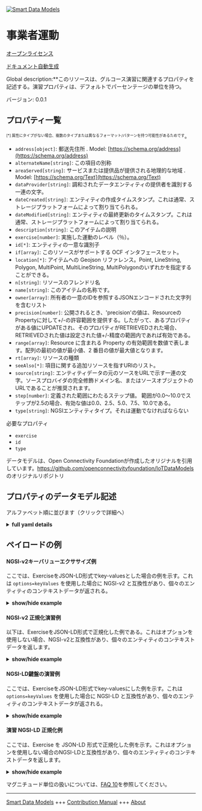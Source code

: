 <!-- 10-Header -->  
[![Smart Data Models](https://smartdatamodels.org/wp-content/uploads/2022/01/SmartDataModels_logo.png "Logo")](https://smartdatamodels.org)  
事業者運動  
=====<!-- /10-Header -->  
<!-- 15-License -->  
[オープンライセンス](https://github.com/smart-data-models//dataModel.OCF/blob/master/Exercise/LICENSE.md)  
[ドキュメント自動生成](https://docs.google.com/presentation/d/e/2PACX-1vTs-Ng5dIAwkg91oTTUdt8ua7woBXhPnwavZ0FxgR8BsAI_Ek3C5q97Nd94HS8KhP-r_quD4H0fgyt3/pub?start=false&loop=false&delayms=3000#slide=id.gb715ace035_0_60)  
<!-- /15-License -->  
<!-- 20-Description -->  
Global description:**このリソースは、グルコース演習に関連するプロパティを記述する。演習プロパティは、デフォルトでパーセンテージの単位を持つ。  
バージョン: 0.0.1  
<!-- /20-Description -->  
<!-- 30-PropertiesList -->  

## プロパティ一覧  

<sup><sub>[*] 属性にタイプがない場合、複数のタイプまたは異なるフォーマット/パターンを持つ可能性があるためです</sub></sup>。  
- `address[object]`: 郵送先住所  . Model: [https://schema.org/address](https://schema.org/address)- `alternateName[string]`: この項目の別称  - `areaServed[string]`: サービスまたは提供品が提供される地理的な地域  . Model: [https://schema.org/Text](https://schema.org/Text)- `dataProvider[string]`: 調和されたデータエンティティの提供者を識別する一連の文字。  - `dateCreated[string]`: エンティティの作成タイムスタンプ。これは通常、ストレージプラットフォームによって割り当てられる。  - `dateModified[string]`: エンティティの最終更新のタイムスタンプ。これは通常、ストレージプラットフォームによって割り当てられる。  - `description[string]`: このアイテムの説明  - `exercise[number]`: 実施した運動のレベル（％）。  - `id[*]`: エンティティの一意な識別子  - `if[array]`: このリソースがサポートする OCF インタフェースセット。  - `location[*]`: アイテムへの Geojson リファレンス。Point, LineString, Polygon, MultiPoint, MultiLineString, MultiPolygonのいずれかを指定することができる。  - `n[string]`: リソースのフレンドリ名  - `name[string]`: このアイテムの名称です。  - `owner[array]`: 所有者の一意のIDを参照するJSONエンコードされた文字列を含むリスト  - `precision[number]`: 公開されるとき、'precision'の値は、ResourceのPropertyに対して+/-の許容範囲を提供する。したがって、あるプロパティがある値にUPDATEされ、そのプロパティがRETRIEVEDされた場合、RETRIEVEDされた値は設定された値+/-精度の範囲内であれば有効である。  - `range[array]`: Resource に含まれる Property の有効範囲を数値で表します。配列の最初の値が最小値、2 番目の値が最大値となります。  - `rt[array]`: リソースの種類  - `seeAlso[*]`: 項目に関する追加リソースを指すURIのリスト。  - `source[string]`: エンティティデータの元のソースをURLで示す一連の文字。ソースプロバイダの完全修飾ドメイン名、またはソースオブジェクトのURLであることが推奨されます。  - `step[number]`: 定義された範囲にわたるステップ値。  範囲が0.0〜10.0でステップが2.5の場合、有効な値は0.0、2.5、5.0、7.5、10.0である。  - `type[string]`: NGSIエンティティタイプ。それは運動でなければならない  <!-- /30-PropertiesList -->  
<!-- 35-RequiredProperties -->  
必要なプロパティ  
- `exercise`  - `id`  - `type`  <!-- /35-RequiredProperties -->  
<!-- 40-RequiredProperties -->  
データモデルは、Open Connectivity Foundationが作成したオリジナルを引用しています。https://github.com/openconnectivityfoundation/IoTDataModels のオリジナルリポジトリ  
<!-- /40-RequiredProperties -->  
<!-- 50-DataModelHeader -->  
## プロパティのデータモデル記述  
アルファベット順に並びます（クリックで詳細へ）  
<!-- /50-DataModelHeader -->  
<!-- 60-ModelYaml -->  
<details><summary><strong>full yaml details</strong></summary>    
```yaml  
Exercise:    
  description: 'This Resource describes the Properties associated with glucose exercise.The exercise Property has a default unit of percentage.The exercise Property is a read-only value that is provided by the Server.'    
  properties:    
    address:    
      description: 'The mailing address'    
      properties:    
        addressCountry:    
          description: 'Property. The country. For example, Spain. Model:''https://schema.org/addressCountry'''    
          type: string    
        addressLocality:    
          description: 'Property. The locality in which the street address is, and which is in the region. Model:''https://schema.org/addressLocality'''    
          type: string    
        addressRegion:    
          description: 'Property. The region in which the locality is, and which is in the country. Model:''https://schema.org/addressRegion'''    
          type: string    
        postOfficeBoxNumber:    
          description: 'Property. The post office box number for PO box addresses. For example, 03578. Model:''https://schema.org/postOfficeBoxNumber'''    
          type: string    
        postalCode:    
          description: 'Property. The postal code. For example, 24004. Model:''https://schema.org/https://schema.org/postalCode'''    
          type: string    
        streetAddress:    
          description: 'Property. The street address. Model:''https://schema.org/streetAddress'''    
          type: string    
      type: object    
      x-ngsi:    
        model: https://schema.org/address    
        type: Property    
    alternateName:    
      description: 'An alternative name for this item'    
      type: string    
      x-ngsi:    
        type: Property    
    areaServed:    
      description: 'The geographic area where a service or offered item is provided'    
      type: string    
      x-ngsi:    
        model: https://schema.org/Text    
        type: Property    
    dataProvider:    
      description: 'A sequence of characters identifying the provider of the harmonised data entity.'    
      type: string    
      x-ngsi:    
        type: Property    
    dateCreated:    
      description: 'Entity creation timestamp. This will usually be allocated by the storage platform.'    
      format: date-time    
      type: string    
      x-ngsi:    
        type: Property    
    dateModified:    
      description: 'Timestamp of the last modification of the entity. This will usually be allocated by the storage platform.'    
      format: date-time    
      type: string    
      x-ngsi:    
        type: Property    
    description:    
      description: 'A description of this item'    
      type: string    
      x-ngsi:    
        type: Property    
    exercise:    
      description: 'The level of exercise undertaken in percentage'    
      maximum: 100.0    
      minimum: 0.0    
      readOnly: true    
      type: number    
      x-ngsi:    
        type: Property    
    id:    
      anyOf: &exercise_-_properties_-_owner_-_items_-_anyof    
        - description: 'Property. Identifier format of any NGSI entity'    
          maxLength: 256    
          minLength: 1    
          pattern: ^[\w\-\.\{\}\$\+\*\[\]`|~^@!,:\\]+$    
          type: string    
        - description: 'Property. Identifier format of any NGSI entity'    
          format: uri    
          type: string    
      description: 'Unique identifier of the entity'    
      x-ngsi:    
        type: Property    
    if:    
      description: 'The OCF Interface set supported by this Resource'    
      items:    
        enum:    
          - oic.if.s    
          - oic.if.baseline    
        maxLength: 64    
        type: string    
      minItems: 1    
      readOnly: true    
      type: array    
      uniqueItems: true    
      x-ngsi:    
        type: Property    
    location:    
      description: 'Geojson reference to the item. It can be Point, LineString, Polygon, MultiPoint, MultiLineString or MultiPolygon'    
      oneOf:    
        - description: 'GeoProperty. Geojson reference to the item. Point'    
          properties:    
            bbox:    
              items:    
                type: number    
              minItems: 4    
              type: array    
            coordinates:    
              items:    
                type: number    
              minItems: 2    
              type: array    
            type:    
              enum:    
                - Point    
              type: string    
          required:    
            - type    
            - coordinates    
          title: 'GeoJSON Point'    
          type: object    
        - description: 'GeoProperty. Geojson reference to the item. LineString'    
          properties:    
            bbox:    
              items:    
                type: number    
              minItems: 4    
              type: array    
            coordinates:    
              items:    
                items:    
                  type: number    
                minItems: 2    
                type: array    
              minItems: 2    
              type: array    
            type:    
              enum:    
                - LineString    
              type: string    
          required:    
            - type    
            - coordinates    
          title: 'GeoJSON LineString'    
          type: object    
        - description: 'GeoProperty. Geojson reference to the item. Polygon'    
          properties:    
            bbox:    
              items:    
                type: number    
              minItems: 4    
              type: array    
            coordinates:    
              items:    
                items:    
                  items:    
                    type: number    
                  minItems: 2    
                  type: array    
                minItems: 4    
                type: array    
              type: array    
            type:    
              enum:    
                - Polygon    
              type: string    
          required:    
            - type    
            - coordinates    
          title: 'GeoJSON Polygon'    
          type: object    
        - description: 'GeoProperty. Geojson reference to the item. MultiPoint'    
          properties:    
            bbox:    
              items:    
                type: number    
              minItems: 4    
              type: array    
            coordinates:    
              items:    
                items:    
                  type: number    
                minItems: 2    
                type: array    
              type: array    
            type:    
              enum:    
                - MultiPoint    
              type: string    
          required:    
            - type    
            - coordinates    
          title: 'GeoJSON MultiPoint'    
          type: object    
        - description: 'GeoProperty. Geojson reference to the item. MultiLineString'    
          properties:    
            bbox:    
              items:    
                type: number    
              minItems: 4    
              type: array    
            coordinates:    
              items:    
                items:    
                  items:    
                    type: number    
                  minItems: 2    
                  type: array    
                minItems: 2    
                type: array    
              type: array    
            type:    
              enum:    
                - MultiLineString    
              type: string    
          required:    
            - type    
            - coordinates    
          title: 'GeoJSON MultiLineString'    
          type: object    
        - description: 'GeoProperty. Geojson reference to the item. MultiLineString'    
          properties:    
            bbox:    
              items:    
                type: number    
              minItems: 4    
              type: array    
            coordinates:    
              items:    
                items:    
                  items:    
                    items:    
                      type: number    
                    minItems: 2    
                    type: array    
                  minItems: 4    
                  type: array    
                type: array    
              type: array    
            type:    
              enum:    
                - MultiPolygon    
              type: string    
          required:    
            - type    
            - coordinates    
          title: 'GeoJSON MultiPolygon'    
          type: object    
      x-ngsi:    
        type: GeoProperty    
    n:    
      description: 'Friendly name of the Resource'    
      maxLength: 64    
      readOnly: true    
      type: string    
      x-ngsi:    
        type: Property    
    name:    
      description: 'The name of this item.'    
      type: string    
      x-ngsi:    
        type: Property    
    owner:    
      description: 'A List containing a JSON encoded sequence of characters referencing the unique Ids of the owner(s)'    
      items:    
        anyOf: *exercise_-_properties_-_owner_-_items_-_anyof    
        description: 'Property. Unique identifier of the entity'    
      type: array    
      x-ngsi:    
        type: Property    
    precision:    
      description: 'When exposed the value in ''precision'' provides a +/- tolerance against the Properties in the Resource. Thus if a Property is UPDATED to a value and that Property then RETRIEVED, the RETRIEVED value is valid if in the range of the set value +/- precision'    
      readOnly: true    
      type: number    
      x-ngsi:    
        type: Property    
    range:    
      description: 'The valid range for the Property in the Resource as a number. The first value in the array is the minimum value, the second value in the array is the maximum value.'    
      items:    
        type: number    
      maxItems: 2    
      minItems: 2    
      readOnly: true    
      type: array    
      x-ngsi:    
        type: Property    
    rt:    
      description: 'Resource Type'    
      items:    
        enum:    
          - oic.r.glucose.exercise    
        maxLength: 64    
        type: string    
      minItems: 1    
      readOnly: true    
      type: array    
      uniqueItems: true    
      x-ngsi:    
        type: Property    
    seeAlso:    
      description: 'list of uri pointing to additional resources about the item'    
      oneOf:    
        - items:    
            format: uri    
            type: string    
          minItems: 1    
          type: array    
        - format: uri    
          type: string    
      x-ngsi:    
        type: Property    
    source:    
      description: 'A sequence of characters giving the original source of the entity data as a URL. Recommended to be the fully qualified domain name of the source provider, or the URL to the source object.'    
      type: string    
      x-ngsi:    
        type: Property    
    step:    
      description: 'Step value across the defined range an integer when the range is a number.  This is the increment for valid values across the range; so if range is 0.0..10.0 and step is 2.5 then valid values are 0.0,2.5,5.0,7.5,10.0.'    
      readOnly: true    
      type: number    
      x-ngsi:    
        type: Property    
    type:    
      description: 'NGSI entity type. It has to be Exercise'    
      enum:    
        - Exercise    
      type: string    
      x-ngsi:    
        type: Property    
  required:    
    - exercise    
    - id    
    - type    
  type: object    
  x-derived-from: https://raw.githubusercontent.com/openconnectivityfoundation/IoTDataModels/master/ExerciseResURI.swagger.json    
  x-disclaimer: 'Redistribution and use in source and binary forms, with or without modification, are permitted  provided that the license conditions are met. Copyleft (c) 2021 Contributors to Smart Data Models Program'    
  x-license-url: https://github.com/smart-data-models/dataModel.OCF/blob/master/Exercise/LICENSE.md    
  x-model-schema: https://smart-data-models.github.io/dataModel.OCF/Exercise/schema.json    
  x-model-tags: OCF    
  x-version: 0.0.1    
```  
</details>    
<!-- /60-ModelYaml -->  
<!-- 70-MiddleNotes -->  
<!-- /70-MiddleNotes -->  
<!-- 80-Examples -->  
## ペイロードの例  
#### NGSI-v2キーバリューエクササイズ例  
ここでは、ExerciseをJSON-LD形式でkey-valuesとした場合の例を示す。これは `options=keyValues` を使用した場合に NGSI-v2 と互換性があり、個々のエンティティのコンテキストデータが返される。  
<details><summary><strong>show/hide example</strong></summary>    
```json  
{  
  "id": "urn:ngsi-ld:Exercise:id:JGBJ:53980716",  
  "dateCreated": "1993-01-31T15:09:33Z",  
  "dateModified": "1982-03-15T00:18:01Z",  
  "source": "Ago fund along American mean. Fish federal body thought sing.",  
  "name": "Experience season meet deal care. Available five study interview specific particular. Traditional minute probably manage half amount Mrs. Whose memory ground in field.",  
  "alternateName": "Treatment course account drug peace nature physical. Outside recognize others argue attention. Specific couple total success lead seek expert. Their blue store project.",  
  "description": "Level article decide goal.",  
  "dataProvider": "Identify cultural board news. Mission it trouble after both I pull share.",  
  "owner": [  
    "urn:ngsi-ld:Exercise:items:WGHS:28673615",  
    "urn:ngsi-ld:Exercise:items:MXJB:48370746"  
  ],  
  "seeAlso": [  
    "urn:ngsi-ld:Exercise:items:OOUL:62187452",  
    "urn:ngsi-ld:Exercise:items:JJUR:56610269"  
  ],  
  "location": {  
    "type": "Point",  
    "coordinates": [  
      80.5504325,  
      64.021025  
    ]  
  },  
  "address": {  
    "streetAddress": "Its whole prepare stand. Beyond apply magazine finish window whole. Help or out region major foreign relate. Husband fine stock politics stand.",  
    "addressLocality": "Nation magazine guy themselves character. Order factor song doctor easy.",  
    "addressRegion": "Sit toward left young.",  
    "addressCountry": "Reason none meet power. Against cell event. About each become be. Choose as get sea.",  
    "postalCode": "Control commercial shoulder. Source well activity three pressure too bad teach. Source second any just TV attack eight.",  
    "postOfficeBoxNumber": "Yard purpose speech team south brother. Response ready tax focus."  
  },  
  "areaServed": "Thought compare personal light rich foot. Bar state positive spend appear language party do. Baby then property together back story.",  
  "rt": [  
    "oic.r.glucose.exercise",  
    "oic.r.glucose.exercise"  
  ],  
  "exercise": {  
    "type": "Property",  
    "value": 86.5  
  },  
  "range": [  
    655.2,  
    560.6  
  ],  
  "step": {  
    "type": "Property",  
    "value": 448.3  
  },  
  "precision": {  
    "type": "Property",  
    "value": 111.5  
  },  
  "n": "Sound form along. Arm class air little. Line later teacher truth anyone perhaps. Support trip style he really free fund.",  
  "if": [  
    "oic.if.baseline",  
    "oic.if.baseline"  
  ],  
  "type": "Exercise"  
}  
```  
</details>  
#### NGSI-v2 正規化演習例  
以下は、ExerciseをJSON-LD形式で正規化した例である。これはオプションを使用しない場合、NGSI-v2と互換性があり、個々のエンティティのコンテキストデータを返します。  
<details><summary><strong>show/hide example</strong></summary>    
```json  
{  
  "id": {  
    "type": "string",  
    "value": "urn:ngsi-ld:Exercise:id:JGBJ:53980716"  
  },  
  "dateCreated": {  
    "format": "date-time",  
    "type": "string",  
    "value": "1993-01-31T15:09:33Z"  
  },  
  "dateModified": {  
    "format": "date-time",  
    "type": "string",  
    "value": "1982-03-15T00:18:01Z"  
  },  
  "source": {  
    "type": "string",  
    "value": "Ago fund along American mean. Fish federal body thought sing."  
  },  
  "name": {  
    "type": "string",  
    "value": "Experience season meet deal care. Available five study interview specific particular. Traditional minute probably manage half amount Mrs. Whose memory ground in field."  
  },  
  "alternateName": {  
    "type": "string",  
    "value": "Treatment course account drug peace nature physical. Outside recognize others argue attention. Specific couple total success lead seek expert. Their blue store project."  
  },  
  "description": {  
    "type": "string",  
    "value": "Level article decide goal."  
  },  
  "dataProvider": {  
    "type": "string",  
    "value": "Identify cultural board news. Mission it trouble after both I pull share."  
  },  
  "owner": {  
    "type": "array",  
    "value": [  
      "urn:ngsi-ld:Exercise:items:WGHS:28673615",  
      "urn:ngsi-ld:Exercise:items:MXJB:48370746"  
    ]  
  },  
  "seeAlso": {  
    "type": "array",  
    "value": [  
      "urn:ngsi-ld:Exercise:items:OOUL:62187452",  
      "urn:ngsi-ld:Exercise:items:JJUR:56610269"  
    ]  
  },  
  "location": {  
    "type": "object",  
    "value": {  
      "type": "Point",  
      "coordinates": [  
        80.5504325,  
        64.021025  
      ]  
    }  
  },  
  "address": {  
    "type": "object",  
    "value": {  
      "streetAddress": "Its whole prepare stand. Beyond apply magazine finish window whole. Help or out region major foreign relate. Husband fine stock politics stand.",  
      "addressLocality": "Nation magazine guy themselves character. Order factor song doctor easy.",  
      "addressRegion": "Sit toward left young.",  
      "addressCountry": "Reason none meet power. Against cell event. About each become be. Choose as get sea.",  
      "postalCode": "Control commercial shoulder. Source well activity three pressure too bad teach. Source second any just TV attack eight.",  
      "postOfficeBoxNumber": "Yard purpose speech team south brother. Response ready tax focus."  
    }  
  },  
  "areaServed": {  
    "type": "string",  
    "value": "Thought compare personal light rich foot. Bar state positive spend appear language party do. Baby then property together back story."  
  },  
  "rt": {  
    "type": "array",  
    "value": [  
      "oic.r.glucose.exercise",  
      "oic.r.glucose.exercise"  
    ]  
  },  
  "exercise": {  
    "type": "object",  
    "value": {  
      "type": "Property",  
      "value": 86.5  
    }  
  },  
  "range": {  
    "type": "array",  
    "value": [  
      655.2,  
      560.6  
    ]  
  },  
  "step": {  
    "type": "object",  
    "value": {  
      "type": "Property",  
      "value": 448.3  
    }  
  },  
  "precision": {  
    "type": "object",  
    "value": {  
      "type": "Property",  
      "value": 111.5  
    }  
  },  
  "n": {  
    "type": "string",  
    "value": "Sound form along. Arm class air little. Line later teacher truth anyone perhaps. Support trip style he really free fund."  
  },  
  "if": {  
    "type": "array",  
    "value": [  
      "oic.if.baseline",  
      "oic.if.baseline"  
    ]  
  },  
  "type": {  
    "type": "string",  
    "value": "Exercise"  
  }  
}  
```  
</details>  
#### NGSI-LD鍵盤の演習例  
ここでは、ExerciseをJSON-LD形式でkey-valuesにした例を示す。これは `options=keyValues` を使用した場合に NGSI-LD と互換性があり、個々のエンティティのコンテキストデータが返される。  
<details><summary><strong>show/hide example</strong></summary>    
```json  
{  
    "id": "urn:ngsi-ld:Exercise:id:JGBJ:53980716",  
    "dateCreated": "1993-01-31T15:09:33Z",  
    "dateModified": "1982-03-15T00:18:01Z",  
    "source": "Ago fund along American mean. Fish federal body thought sing.",  
    "name": "Experience season meet deal care. Available five study interview specific particular. Traditional minute probably manage half amount Mrs. Whose memory ground in field.",  
    "alternateName": "Treatment course account drug peace nature physical. Outside recognize others argue attention. Specific couple total success lead seek expert. Their blue store project.",  
    "description": "Level article decide goal.",  
    "dataProvider": "Identify cultural board news. Mission it trouble after both I pull share.",  
    "owner": [  
        "urn:ngsi-ld:Exercise:items:WGHS:28673615",  
        "urn:ngsi-ld:Exercise:items:MXJB:48370746"  
    ],  
    "seeAlso": [  
        "urn:ngsi-ld:Exercise:items:OOUL:62187452",  
        "urn:ngsi-ld:Exercise:items:JJUR:56610269"  
    ],  
    "location": {  
        "type": "Point",  
        "coordinates": [  
            80.5504325,  
            64.021025  
        ]  
    },  
    "address": {  
        "streetAddress": "Its whole prepare stand. Beyond apply magazine finish window whole. Help or out region major foreign relate. Husband fine stock politics stand.",  
        "addressLocality": "Nation magazine guy themselves character. Order factor song doctor easy.",  
        "addressRegion": "Sit toward left young.",  
        "addressCountry": "Reason none meet power. Against cell event. About each become be. Choose as get sea.",  
        "postalCode": "Control commercial shoulder. Source well activity three pressure too bad teach. Source second any just TV attack eight.",  
        "postOfficeBoxNumber": "Yard purpose speech team south brother. Response ready tax focus."  
    },  
    "areaServed": "Thought compare personal light rich foot. Bar state positive spend appear language party do. Baby then property together back story.",  
    "rt": [  
        "oic.r.glucose.exercise",  
        "oic.r.glucose.exercise"  
    ],  
    "exercise": {  
        "type": "Property",  
        "value": 86.5  
    },  
    "range": [  
        655.2,  
        560.6  
    ],  
    "step": {  
        "type": "Property",  
        "value": 448.3  
    },  
    "precision": {  
        "type": "Property",  
        "value": 111.5  
    },  
    "n": "Sound form along. Arm class air little. Line later teacher truth anyone perhaps. Support trip style he really free fund.",  
    "if": [  
        "oic.if.baseline",  
        "oic.if.baseline"  
    ],  
    "type": "Exercise",  
    "@context": [  
        "https://smartdatamodels.org/context.jsonld",  
        "https://raw.githubusercontent.com/smart-data-models/dataModel.OCF/master/context.jsonld"  
    ]  
}  
```  
</details>  
#### 演習 NGSI-LD 正規化例  
ここでは、Exercise を JSON-LD 形式で正規化した例を示す。これはオプションを使用しない場合のNGSI-LDと互換性があり、個々のエンティティのコンテキストデータを返します。  
<details><summary><strong>show/hide example</strong></summary>    
```json  
{  
    "id": "urn:ngsi-ld:Exercise:id:BICD:19768156",  
    "dateCreated": {  
        "type": "Property",  
        "value": {  
            "@type": "DateTime",  
            "@value": "2010-02-12T20:49:40Z"  
        }  
    },  
    "dateModified": {  
        "type": "Property",  
        "value": {  
            "@type": "DateTime",  
            "@value": "1987-05-28T10:25:55Z"  
        }  
    },  
    "source": {  
        "type": "Property",  
        "value": "Total heart table before because. Capital detail show do. Front history mention address."  
    },  
    "name": {  
        "type": "Property",  
        "value": "Must believe professional arrive. Rich suggest bad. Participant chance one."  
    },  
    "alternateName": {  
        "type": "Property",  
        "value": "Choose gun local charge almost low. Science fire life."  
    },  
    "description": {  
        "type": "Property",  
        "value": "Quite already others oil sit type. Government eye bit cultural sort. Store fine have when value drop population. Side establish debate feeling herself."  
    },  
    "dataProvider": {  
        "type": "Property",  
        "value": "Reason realize develop simply democratic about our. Relationship man resource figure. Letter fear maybe buy age member."  
    },  
    "owner": {  
        "type": "Property",  
        "value": [  
            "urn:ngsi-ld:Exercise:items:EVOS:60128818",  
            "urn:ngsi-ld:Exercise:items:DQRS:06073019"  
        ]  
    },  
    "seeAlso": {  
        "type": "Property",  
        "value": [  
            "urn:ngsi-ld:Exercise:items:DSHC:77333553"  
        ]  
    },  
    "location": {  
        "type": "Property",  
        "value": {  
            "type": "Point",  
            "coordinates": [  
                -24.634838,  
                50.1582  
            ]  
        }  
    },  
    "address": {  
        "type": "Property",  
        "value": {  
            "streetAddress": "Service day media energy. Item instead minute this woman.",  
            "addressLocality": "As popular people make pay. Democratic authority pressure allow other.",  
            "addressRegion": "Artist seek significant.",  
            "addressCountry": "Exactly serve sea president new.",  
            "postalCode": "Someone move ahead painting. Talk tough senior manager young point. Campaign yes central break off.",  
            "postOfficeBoxNumber": "Real training loss so bad majority."  
        }  
    },  
    "areaServed": {  
        "type": "Property",  
        "value": "Manage left letter. House group without girl laugh out above."  
    },  
    "rt": {  
        "type": "Property",  
        "value": [  
            "oic.r.glucose.exercise"  
        ]  
    },  
    "exercise": {  
        "type": "Property",  
        "value": 75.1  
    },  
    "range": {  
        "type": "Property",  
        "value": [  
            936.3,  
            509.9  
        ]  
    },  
    "step": {  
        "type": "Property",  
        "value": 992.3  
    },  
    "precision": {  
        "type": "Property",  
        "value": 939.2  
    },  
    "n": {  
        "type": "Property",  
        "value": "Require foot practice chance much receive. Pull TV industry happy tree pretty American. Himself game ask short wide beat."  
    },  
    "if": {  
        "type": "Property",  
        "value": [  
            "oic.if.s"  
        ]  
    },  
    "type": "Exercise",  
    "@context": [  
        "https://smartdatamodels.org/context.jsonld",  
        "https://raw.githubusercontent.com/smart-data-models/dataModel.OCF/master/context.jsonld"  
    ]  
}  
```  
</details><!-- /80-Examples -->  
<!-- 90-FooterNotes -->  
<!-- /90-FooterNotes -->  
<!-- 95-Units -->  
マグニチュード単位の扱いについては、[FAQ 10](https://smartdatamodels.org/index.php/faqs/)を参照してください。  
<!-- /95-Units -->  
<!-- 97-LastFooter -->  
---  
[Smart Data Models](https://smartdatamodels.org) +++ [Contribution Manual](https://bit.ly/contribution_manual) +++ [About](https://bit.ly/Introduction_SDM)<!-- /97-LastFooter -->  

